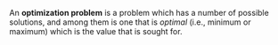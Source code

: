 
An **optimization problem** is a problem which has a number of possible solutions, and among them is one that is *optimal* (i.e., minimum or maximum) which is the value that is sought for.